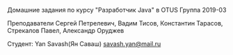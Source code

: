 Домашние задания по курсу "Разработчик Java" в OTUS Группа 2019-03

Преподаватели Сергей Петрелевич, Вадим Тисов, Константин Тарасов, Стрекалов Павел, Александр Оруджев

Студент: Yan Savash(Ян Саваш) savash.yan@mail.ru
